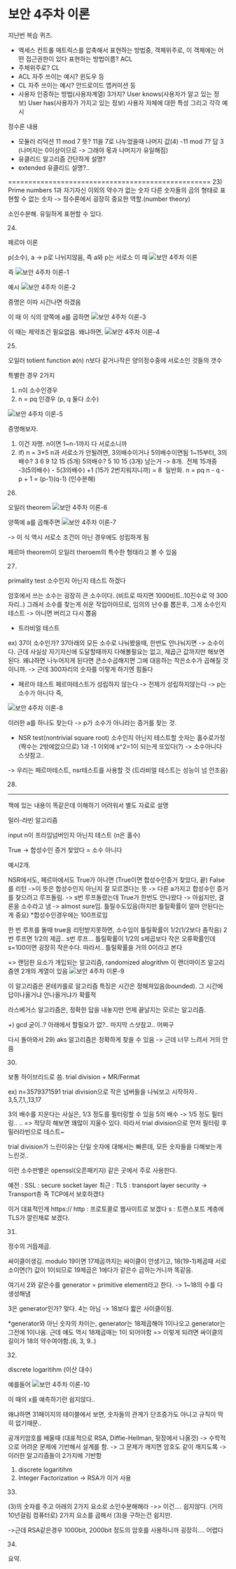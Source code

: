 # 보안 4주차 이론

지난번 복습 퀴즈.

- 엑세스 컨트롤 매트릭스를 압축해서 표현하는 방법중, 객체위주로, 이 객체에는 어떤 접근권한이 있다 표현하는 방법이름? ACL
- 주체위주로? CL
- ACL 자주 쓰이는 예시? 윈도우 등
- CL 자주 쓰이는 예시? 안드로이드 앱커미션 등
- 사용자 인증하는 방법(사용자계열) 3가지? User knows(사용자가 알고 있는 정보) User has(사용자가 가지고 있는 정보) 사용자 자체에 대한 특성 그리고 각각 예시

정수론 내용
- 모듈러 리덕션 11 mod 7 뜻? 11을 7로 나누었을때 나머지 값(4) -11 mod 7? 답 3 (나머지는 0이상이므로 -> 그래야 몫과 나머지가 유일해짐)
- 유클리드 알고리즘 간단하게 설명?
- extended 유클리드 설명?..

==================================================
23)
Prime numbers
1과 자기자신 이외의 약수가 없는 숫자
다른 숫자들의 곱의 형태로 표현할 수 없는 숫자
-> 정수론에서 굉장히 중요한 역할.(number theory)

소인수분해. 유일하게 표현할 수 있다.

24)
페르마 이론

p(소수), a -> p로 나뉘지않음, 즉 a와 p는 서로소
이 때 
![보안 4주차 이론](images/보안%204주차%20이론.png)

즉
![보안 4주차 이론-1](images/보안%204주차%20이론-1.png)

예시
![보안 4주차 이론-2](images/보안%204주차%20이론-2.png)

증명은 이따 시간나면 하겠음

이 때 이 식의 양쪽에 a를 곱하면
![보안 4주차 이론-3](images/보안%204주차%20이론-3.png)

이 때는 제약조건 필요없음.
왜냐하면,
![보안 4주차 이론-4](images/보안%204주차%20이론-4.png)

25)
오일러 totient function ø(n)
n보다 같거나작은 양의정수중에 서로소인 것들의 갯수

특별한 경우 2가지
1. n이 소수인경우
2. n = pq 인경우 (p, q  둘다 소수)

![보안 4주차 이론-5](images/보안%204주차%20이론-5.png)

증명해보자.
1. 이건 자명. n이면 1~n-1까지 다 서로소니까
2. if) n = 3*5 n과 서로소가 안될려면, 3의배수이거나 5의배수이면됨 1~15부터, 3의배수? 3 6 9 12 15 (5개) 5의배수? 5 10 15 (3개) 남는거 -> 8개.  전체 15개중 -3(5의배수) - 5(3의배수) +1 (15가 2번지워지니까) = 8  일반화. n = pq n - q - p + 1 = (p-1)(q-1) (인수분해)

26)
오일러 theorem
![보안 4주차 이론-6](images/보안%204주차%20이론-6.png)

양쪽에 a를 곱해주면
![보안 4주차 이론-7](images/보안%204주차%20이론-7.png)

-> 이 식 역시 서로소 조건이 아닌 경우에도 성립하게 됨

페르마 theorem이 오일러 theroem의 특수한 형태라고 볼 수 있음

27)
primality test
소수인지 아닌지 테스트 하겠다

암호에서 쓰는 소수는 굉장히 큰 소수이다. (비트로 따지면 1000비트..10진수로 약 300자리..)
그래서 소수를 찾는게 쉬운 작업이아므로,
임의의 난수를 뽑은후, 그게 소수인지 테스트 -> 아니면 버리고 다시 뽑음

- 트라비얼 테스트

ex) 37이 소수인가?
37아래의 모든 소수로 나눠봤을때, 한번도 안나눠지면 -> 소수이다.
근데 사실상 자기자신에 도달할때까지 다해볼필요는 없고, 제곱근 값까지만 해보면된다.
왜냐하면 나누어지게 된다면 큰소수곱해지면 그에 대응하는 작은소수가 곱해질 것이니까.
-> 근데 300자리의 숫자를 이렇게 하기엔 힘들다

- 페르마 테스트 페르마테스트가 성립하지 않는다 -> 전제가 성립하지않는다 -> p는 소수가 아니다 즉,

![보안 4주차 이론-8](images/보안%204주차%20이론-8.png)

이러한 a를 하나도 찾는다 -> p가 소수가 아니라는 증거를 찾는 것.

- NSR test(nontrivial square root) 소수인지 아닌지 테스트할 숫자는 홀수로가정(짝수는 2밖에없으므로) 1과 -1 이외에 x^2=1이 되는게 또있다(?) -> 소수아니다 스샷참고..

-> 우리는 페르마테스트, nsr테스트를 사용할 것 (트라비얼 테스트는 성능이 넘 안조음)

28)
***
책에 있는 내용이 똑같은데 이해하기 어려워서 별도 자료로 설명

밀러-라빈 알고리즘

input n이 프라임넘버인지 아닌지 테스트 (n은 홀수)

True -> 합성수인 증거 찾았다 = 소수 아니다

예시2개.

NSR에서도, 페르마에서도 True가 아니면 (True이면 합성수인증거 찾았다, 끝)
False를 리턴 ->이 뜻은 합성수인지 아닌지 잘 모르겠다는 뜻
-> 다른 a가지고 합성수인 증거를 찾으려고 루프돌림. -> s번 루프돌렸는데 True가 한번도 안나왔다
-> 아쉽지만, 결론을 소수라고 냄 -> almost sure임. 틀릴수도있음(하지만 틀릴확률이 얼마 안된다는게 중요)
*합성수인경우에는 100프로임

한 번 루프를 돌때 true을 리턴받지못하면, 소수임이 틀릴확률이 1/2(1/2보다 좀작음)
2번 루프면 1/2의 제곱..
s번 루프… 틀릴확률이 1/2의 s제곱보다 작은 오류확률인데 s=100이면 굉장히 작은수다.
따라서.. 틀릴확률을 거의 0이라고 본다

=> 랜덤한 요소가 개입되는 알고리즘, randomized alogrithm
이 랜더마이즈 알고리즘엔 2개의 계열이 있음
![보안 4주차 이론-9](images/보안%204주차%20이론-9.png)

이 알고리즘은 몬테카를로 알고리즘
특징은 시간은 정해져있음(bounded). 그 시간에 답이나올거냐 안나올거냐가 확률적

라스베거스 알고리즘은, 정확한 답을 내놓지만 언제 끝날지는 모르는 알고리즘.

+) gcd 굳이..? 아래에서 할필요가 없?.. 마지막 스샷참고.. 어쩌구

다시 돌아와서
29)
aks 알고리즘은 정확하게 찾을 수 있음 -> 근데 너무 느려서 거의 안씀

30)
보통 하이브리드로 씀. trial division + MR/Fermat

ex) n=3579371591
trial division으로 작은 넘버들을 나눠보고 시작하자..
3,5,7,1,,13,17

3의 배수를 지운다는 사실은, 1/3 정도를 필터링할 수 있음
5의 배수 -> 1/5 정도 필터링..
..
=> 적당히 해보면 꽤많이 지울수 있다.
따라서 trial division으로 먼저 필터링 후 밀러라빈으로 테스트~	

trial division가 느린이유는 단일 숫자에 대해서는 빠른데, 모든 숫자들을 다해보는게 느린것..

이런 소수판별은 openssl(오픈패키지) 같은 곳에서 주로 사용한다.

예전 : SSL : secure socket layer
최근 : TLS : transport layer security -> Transport층 즉 TCP에서 보호하겠다

이거 대표적인게 https://
http : 프로토콜로 웹사이트로 보겠다
s : 트랜스포트 계층에 TLS가 깔린채로 보겠다.

31)
정수의 거듭제곱.

싸이클이생김. modulo 19이면
17제곱까지는 싸이클이 안생기고, 18(19-1)제곱때 서로소이면(?) 값이 1이되므로 19제곱은 1에다가 같은수 곱하는거니까 똑같음.

여기서 2와 같은수를 generator  = primitive element라고 한다. -> 1~18의 수를 다 생성해냄

3은 generator인가? 맞다.
4는 아님 -> 18보다 짧은 사이클이됨.

*generator와 아닌 숫자의 차이는, generator는 18제곱해야 1이나오고 generator는 그전에 1이나옴. 근데 얘도 역시 18제곱때는 1이 되어야함
	=> 이렇게 되려면 싸이클의 길이가 18의 약수여야함.(6, 3, 9..)

32)
discrete logaritihm (이산 대수)

예를들어
![보안 4주차 이론-10](images/보안%204주차%20이론-10.png)

이 때의 x를 예측하기란 쉽지않다..

왜냐하면 31페이지의 테이블에서 보면, 숫자들의 관계가 단조증가도 아니고 규칙이 딱히 없기때문..

공개키암호를 배울때 (대표적으로 RSA, Diffie-Hellman, 뒷장에서 나올것)
-> 수학적으로 어려운 문제에 기반해서 설계를 함.
-> 그 문제가 깨지면 암호도 같이 깨지도록
-> 이러한 알고리즘들이 2가지에 기반함
1. discrete logaritihm 
2. Integer Factorization  -> RSA가 이거 사용

33)
(3)의 숫자를 주고 아래의 2가지 요소로 소인수분해해라 ->> 이건…. 쉽지않다. (거의 10년걸림 컴퓨터로)
2가지 요소를 곱해서 (3)을 구하는건 쉽지만.

->근데 RSA같은경우 1000bit, 2000bit 정도의 암호를 사용하니까 굉장히…. 어렵다

34)
요약.

